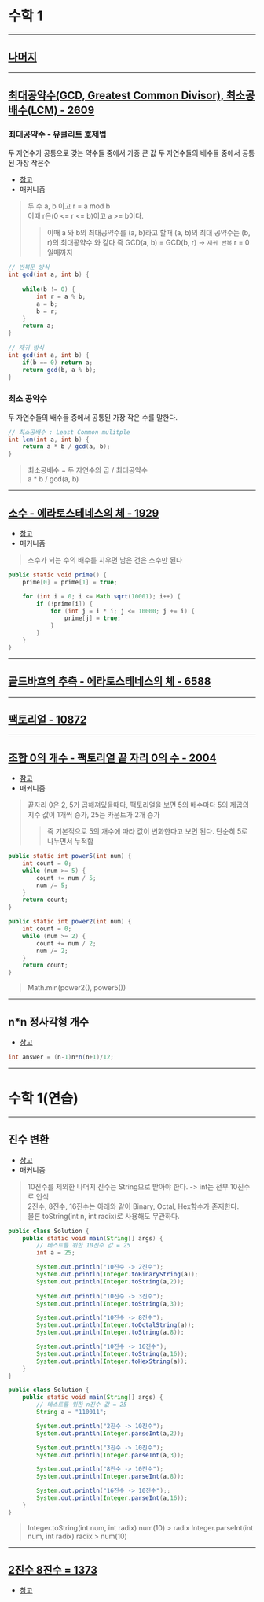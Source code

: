 # 수학 1
------------------------------------------------------------------------------------------
## [나머지](https://github.com/kazean/algorithm/blob/main/src/main/java/baekjoon/basic1/math/Divide_Main_10430.java)


------------------------------------------------------------------------------------------
## [최대공약수(GCD, Greatest Common Divisor), 최소공배수(LCM) - 2609](https://github.com/kazean/algorithm/blob/main/src/main/java/baekjoon/basic1/math/GcdLcd_Main_2609_99.java)
### 최대공약수 - 유클리트 호제법
두 자연수가 공통으로 갖는 약수들 중에서 가증 큰 값 두 자연수들의 배수들 중에서 공통된 가장 작은수
- [참고](https://st-lab.tistory.com/154)
- 매커니즘
> 두 수 a, b 이고 r = a mod b  
이때 r은(0 <= r <= b)이고 a >= b이다.
> > 이때 a 와 b의 최대공약수를 (a, b)라고 할때 (a, b)의 최대 공약수는 (b, r)의 최대공약수 와 같다
> > 즉 GCD(a, b) = GCD(b, r) -> `재귀 반복` r = 0 일때까지
```java
// 반복문 방식
int gcd(int a, int b) {
	
	while(b != 0) {
		int r = a % b;
		a = b;
		b = r;
	}
	return a;
}
 
// 재귀 방식
int gcd(int a, int b) {
	if(b == 0) return a;
	return gcd(b, a % b);
}
```
### 최소 공약수
두 자연수들의 배수들 중에서 공통된 가장 작은 수를 말한다.
```java
// 최소공배수 : Least Common mulitple
int lcm(int a, int b) {
	return a * b / gcd(a, b);
}
```
> 최소공배수 = 두 자연수의 곱 / 최대공약수  
a * b / gcd(a, b)


------------------------------------------------------------------------------------------
## [소수 - 에라토스테네스의 체 - 1929](https://github.com/kazean/algorithm/blob/main/src/main/java/baekjoon/basic1/math/Prime_Main_1929.java)
- [참고](https://firework-ham.tistory.com/8)
- 매커니즘
> 소수가 되는 수의 배수를 지우면 남은 건은 소수만 된다
```java
public static void prime() {
    prime[0] = prime[1] = true;

    for (int i = 0; i <= Math.sqrt(10001); i++) {
        if (!prime[i]) {
            for (int j = i * i; j <= 10000; j += i) {
                prime[j] = true;
            }
        }
    }
}
```


------------------------------------------------------------------------------------------
## [골드바흐의 추측 - 에라토스테네스의 체 - 6588](https://github.com/kazean/algorithm/blob/main/src/main/java/baekjoon/basic1/math/Prime_Goldbach_Main_6588.java)


------------------------------------------------------------------------------------------
## [팩토리얼 - 10872](https://github.com/kazean/algorithm/blob/main/src/main/java/baekjoon/basic1/math/Factorial_Main_10872.java)


------------------------------------------------------------------------------------------
## [조합 0의 개수 - 팩토리얼 끝 자리 0의 수 - 2004](https://github.com/kazean/algorithm/blob/main/src/main/java/baekjoon/basic1/math/ZeroCount_Main_2004.java)
- [참고](https://st-lab.tistory.com/165)
- 매커니즘
> 끝자리 0은 2, 5가 곱해져있을때다, 팩토리얼을 보면 5의 배수마다 5의 제곱의 지수 값이 1개씩 증가, 25는 카운트가 2개 증가
> > 즉 기본적으로 5의 개수에 따라 값이 변화한다고 보면 된다. 단순히 5로 나누면서 누적합
```java
public static int power5(int num) {
    int count = 0;
    while (num >= 5) {
        count += num / 5;
        num /= 5;
    }
    return count;
}

public static int power2(int num) {
    int count = 0;
    while (num >= 2) {
        count += num / 2;
        num /= 2;
    }
    return count;
}
```
> Math.min(power2(), power5())


------------------------------------------------------------------------------------------
## n*n 정사각형 개수
- [참고](https://blog.naver.com/neutrinoant/221274874006)
```java
int answer = (n-1)n*n(n+1)/12;
```
------------------------------------------------------------------------------------------
# 수학 1(연습)
------------------------------------------------------------------------------------------
## 진수 변환
- [참고](https://hianna.tistory.com/527)
- 매커니즘
> 10진수를 제외한 나머지 진수는 String으로 받아야 한다. -> int는 전부 10진수로 인식  
2진수, 8진수, 16진수는 아래와 같이 Binary, Octal, Hex함수가 존재한다.  
물론 toString(int n, int radix)로 사용해도 무관하다.
```java
public class Solution {
    public static void main(String[] args) {
        // 테스트를 위한 10진수 값 = 25
        int a = 25;

        System.out.println("10진수 -> 2진수");
        System.out.println(Integer.toBinaryString(a));
        System.out.println(Integer.toString(a,2));
        
        System.out.println("10진수 -> 3진수");
        System.out.println(Integer.toString(a,3));

        System.out.println("10진수 -> 8진수");
        System.out.println(Integer.toOctalString(a));
        System.out.println(Integer.toString(a,8));

        System.out.println("10진수 -> 16진수");
        System.out.println(Integer.toString(a,16));
        System.out.println(Integer.toHexString(a));
    }
}

public class Solution {
    public static void main(String[] args) {
        // 테스트를 위한 n진수 값 = 25
        String a = "110011";

        System.out.println("2진수 -> 10진수");
        System.out.println(Integer.parseInt(a,2));

        System.out.println("3진수 -> 10진수");
        System.out.println(Integer.parseInt(a,3));

        System.out.println("8진수 -> 10진수");
        System.out.println(Integer.parseInt(a,8));

        System.out.println("16진수 -> 10진수");;
        System.out.println(Integer.parseInt(a,16));
    }
}
```
> Integer.toString(int num, int radix) num(10) > radix
> Integer.parseInt(int num, int radix) radix > num(10)


------------------------------------------------------------------------------------------
## [2진수 8진수 = 1373](https://github.com/kazean/algorithm/blob/main/src/main/java/baekjoon/basic1/math/Binary2n8_Main_1373.java)
- [참고](https://hianna.tistory.com/527)


